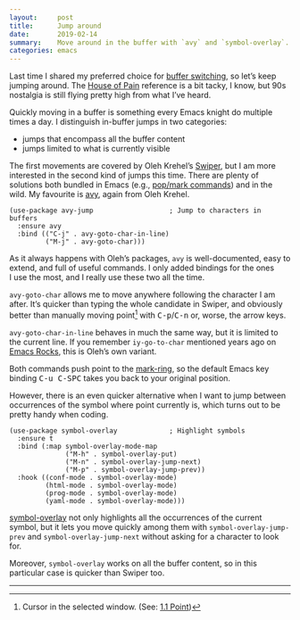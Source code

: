 ```yaml
---
layout:     post
title:      Jump around
date:       2019-02-14
summary:    Move around in the buffer with `avy` and `symbol-overlay`.
categories: emacs
---
```


Last time I shared my preferred choice for [buffer switching](https://www.manueluberti.eu/emacs/2019/02/05/nswbuff/), so let’s keep
jumping around. The [House of Pain](https://www.youtube.com/watch?v=XhzpxjuwZy0) reference is a bit tacky, I know, but 90s
nostalgia is still flying pretty high from what I’ve heard.

Quickly moving in a buffer is something every Emacs knight do multiple times a
day. I distinguish in-buffer jumps in two categories:

- jumps that encompass all the buffer content
- jumps limited to what is currently visible

The first movements are covered by Oleh Krehel’s [Swiper](https://github.com/abo-abo/swiper), but I am more
interested in the second kind of jumps this time. There are plenty of solutions
both bundled in Emacs (e.g., [pop/mark commands](http://endlessparentheses.com/faster-pop-to-mark-command.html)) and in the wild. My favourite is
[avy](https://github.com/abo-abo/avy), again from Oleh Krehel.

``` emacs-lisp
(use-package avy-jump                   ; Jump to characters in buffers
  :ensure avy
  :bind (("C-j" . avy-goto-char-in-line)
         ("M-j" . avy-goto-char)))
```

As it always happens with Oleh’s packages, `avy` is well-documented, easy to
extend, and full of useful commands. I only added bindings for the ones I use
the most, and I really use these two all the time.

`avy-goto-char` allows me to move anywhere following the character I am after.
It’s quicker than typing the whole candidate in Swiper, and obviously better
than manually moving point[^note] with <kbd>C-p</kbd>/<kbd>C-n</kbd> or,
worse, the arrow keys.

`avy-goto-char-in-line` behaves in much the same way, but it is limited to the
current line. If you remember `iy-go-to-char` mentioned years ago on [Emacs Rocks](http://emacsrocks.com/e04.html),
this is Oleh’s own variant.

Both commands push point to the [mark-ring](http://doc.endlessparentheses.com/Var/mark-ring), so the default Emacs key binding
<kbd>C-u C-SPC</kbd> takes you back to your original position.

However, there is an even quicker alternative when I want to jump between
occurrences of the symbol where point currently is, which turns out to be pretty
handy when coding.

``` emacs-lisp
(use-package symbol-overlay             ; Highlight symbols
  :ensure t
  :bind (:map symbol-overlay-mode-map
              ("M-h" . symbol-overlay-put)
              ("M-n" . symbol-overlay-jump-next)
              ("M-p" . symbol-overlay-jump-prev))
  :hook ((conf-mode . symbol-overlay-mode)
         (html-mode . symbol-overlay-mode)
         (prog-mode . symbol-overlay-mode)
         (yaml-mode . symbol-overlay-mode)))
```

[symbol-overlay](https://github.com/wolray/symbol-overlay) not only highlights all the occurrences of the current symbol,
but it lets you move quickly among them with `symbol-overlay-jump-prev` and
`symbol-overlay-jump-next` without asking for a character to look for.

Moreover, `symbol-overlay` works on all the buffer content, so in this particular
case is quicker than Swiper too.

<hr/>

[^note]: Cursor in the selected window. (See: [1.1 Point](https://www.gnu.org/software/emacs/manual/html_node/emacs/Point.html))
